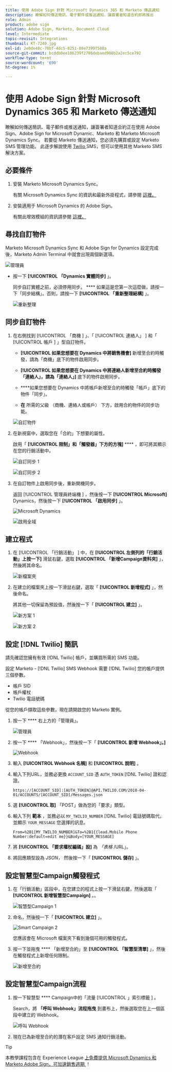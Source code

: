 ```yaml
---
title: 使用 Adobe Sign 針對 Microsoft Dynamics 365 和 Marketo 傳送通知
description: 瞭解如何傳送簡訊、電子郵件或推送通知，讓簽署者知道合約即將推出
role: Admin
product: adobe sign
solution: Adobe Sign, Marketo, Document Cloud
level: Intermediate
topic-revisit: Integrations
thumbnail: KT-7249.jpg
exl-id: 2e0de48c-70bf-4dc5-8251-88e7399f588a
source-git-commit: bcddb0ee106239f2786debaed908b2a2ec5ce792
workflow-type: tm+mt
source-wordcount: '690'
ht-degree: 1%

---
```


# 使用 Adobe Sign 針對 Microsoft Dynamics 365 和 Marketo 傳送通知

瞭解如何傳送簡訊、電子郵件或推送通知，讓簽署者知道合約正在使用 Adobe Sign、Adobe Sign for Microsoft Dynamic、Marketo 和 Marketo Microsoft Dynamics Sync。 若要從 Marketo 傳送通知，您必須先購買或設定 Marketo SMS 管理功能。 此逐步解說使用 [ Twilio ](https://launchpoint.marketo.com/twilio/twilio-sms-for-marketo/) SMS，但可以使用其他 Marketo SMS 解決方案。

## 必要條件

1. 安裝 Marketo Microsoft Dynamics Sync。

   有關 Microsoft Dynamics Sync 的資訊和最新外掛程式，請參閱 [ 這裡。](https://experienceleague.adobe.com/docs/marketo/using/product-docs/crm-sync/microsoft-dynamics/marketo-plugin-releases-for-microsoft-dynamics.html)

1. 安裝適用于 Microsoft Dynamics 的 Adobe Sign。

   有關此增效模組的資訊請參閱 [ 這裡。](https://helpx.adobe.com/ca/sign/using/microsoft-dynamics-integration-installation-guide.html)

## 尋找自訂物件

Marketo Microsoft Dynamics Sync 和 Adobe Sign for Dynamics 設定完成後，Marketo Admin Terminal 中就會出現兩個新選項。

![管理員](assets/adminTerminal.png)

* 按一下 **[!UICONTROL 「Dynamics 實體同步]** 」。

   同步自訂實體之前，必須停用同步。 **** 如果這是您第一次這麼做，請按一下「同步結構」。否則，請按一下 **[!UICONTROL 「重新整理結構]** 」。

   ![重新整理](assets/refreshSchema.png)

## 同步自訂物件

1. 在右側找到 [!UICONTROL  「商機 ] 」、「 [!UICONTROL  連絡人」 ] 和「 [!UICONTROL  帳戶 ] 」型自訂物件。

   * **[!UICONTROL 如果您想要在 Dynamics 中將銷售機會]** 新增至合約時觸發，請為「商機」底下的物件啟用同步。

   * **[!UICONTROL 如果您想要在 Dynamics 中將連絡人新增至合約時觸發「連絡人」，請為「連絡人」]** 底下的物件啟用同步。

   * ****&#x200B;如果您想要在 Dynamics 中將帳戶新增至合約時觸發「帳戶」底下的物件「同步」。

   * **在** 所需的父級 （商機、連絡人或帳戶） 下方，啟用合約物件的同步功能。

   ![自訂物件](assets/enableSyncDynamics.png)

1. 在新視窗中，選取您在「合約」下想要的屬性。

   啟用「 **[!UICONTROL 限制」和「觸發器」下方的方塊]** **** ，即可將其顯示在您的行銷活動中。

   ![自訂同步 1](assets/entitySync1.png)

   ![自訂同步 2](assets/entitySync2.png)

1. 在自訂物件上啟用同步後，重新開機同步。

   返回 [!UICONTROL  管理員終端機 ] ，然後按一下 **[!UICONTROL Microsoft]** Dynamics，然後按一下 **[!UICONTROL 「啟用同步]** 」。

   ![Microsoft Dynamics](assets/microsoftDynamics.png)

   ![啟用全域](assets/enableGlobalDynamics.png)

## 建立程式

1. 在 [!UICONTROL  「行銷活動」 ] 中，在 **[!UICONTROL 左側列的「行銷活動」上按一下]** 滑鼠右鍵，選取 **[!UICONTROL 「新增Campaign資料夾]** 」，然後將其命名。

   ![新檔案夾](assets/newFolder.png)

1. 在建立的檔案夾上按一下滑鼠右鍵，選取「 **[!UICONTROL 新增程式]** 」，然後命名。

   將其他一切保留為預設值，然後按一下「 **[!UICONTROL 建立]** 」。

   ![新方案 1](assets/newProgram1.png)

   ![新方案 2](assets/newProgram2.png)

## 設定 [!DNL Twilio] 簡訊

請先確認您擁有有效 [!DNL Twilio] 帳戶，並購買所需的 SMS 功能。

設定 Marketo - [!DNL Twilio] SMS Webhook 需要 [!DNL Twilio] 您的帳戶提供三個參數。

* 帳戶 SID
* 帳戶權杖
* Twilio 電話號碼

從您的帳戶擷取這些參數，現在請開啟您的 Marketo 實例。

1. 按一下 **** 右上方的「管理員」。

   ![管理員](assets/adminTab.png)

1. 按一下 **** 「Webhook」，然後按一下「 **[!UICONTROL 新增 Webhook」。]**

   ![Webhook](assets/webhooks.png)

1. 輸入 **[!UICONTROL Webhook 名稱]** 和 **[!UICONTROL 說明]** 。

1. 輸入下列URL，並務必更換 `ACCOUNT_SID` 憑 `AUTH_TOKEN` [!DNL Twilio] 證和認證。

   ```
   https://[ACCOUNT_SID]:[AUTH_TOKEN]@API.TWILIO.COM/2010-04-01/ACCOUNTS/[ACCOUNT_SID]/Messages.json
   ```

1. 選 **[!UICONTROL 取]** 「POST」做為您的「要求」類型。

1. 輸入下列 **範本** ，並務必以 `MY_TWILIO_NUMBER` [!DNL Twilio] 電話號碼取代，並顯示 `YOUR_MESSAGE` 您選擇的訊息。

   ```
   From=%2B1[MY_TWILIO_NUMBER]&To=%2B1{{lead.Mobile Phone Number:default=edit me}}&Body=[YOUR_MESSAGE]
   ```

1. 將 **[!UICONTROL 「要求權杖編碼」設]** 為 *「表格* /URL」。

1. 將回應類型設為 *JSON，* 然後按一下「 **[!UICONTROL 儲存]** 」。

## 設定智慧型Campaign觸發程式

1. 在「行銷活動」區段中，在您建立的程式上按一下滑鼠右鍵，然後選取「 **[!UICONTROL 新增智慧型Campaign]** 。。

   ![智慧型Campaign 1](assets/smartCampaign1.png)

1. 命名，然後按一下「 **[!UICONTROL 建立]** 」。

   ![Smart Campaign 2](assets/smartCampaign3.png)

   您應該會在 Microsoft 檔案夾下看到幾個可用的觸發程式。

1. 按一下並拖曳 **** 「新增至合約」至 **[!UICONTROL 「智慧型清單]** 」，然後在觸發程式上新增任何限制。

   ![新增至合約](assets/addedToAgreementDynamics.png)

## 設定智慧型Campaign流程

1. 按一下智慧型 **** Campaign中的「流量 [!UICONTROL  」索引標籤 ] 。

   Search，將 **「呼叫 Webhook」流程拖曳** 到畫布上，然後選取您在上一個區段中建立的 Webhook。

   ![呼叫 Webhook](assets/callWebhook.png)

1. 現在已為新增至合約的潛在客戶設定 SMS 通知行銷活動。
>[!TIP]
>
>本教學課程包含在 Experience League [ 上免費提供 Microsoft Dynamics 和 Marketo Adobe Sign，可加速銷售週期 ](https://experienceleague.adobe.com/?recommended=Sign-U-1-2021.1) ！